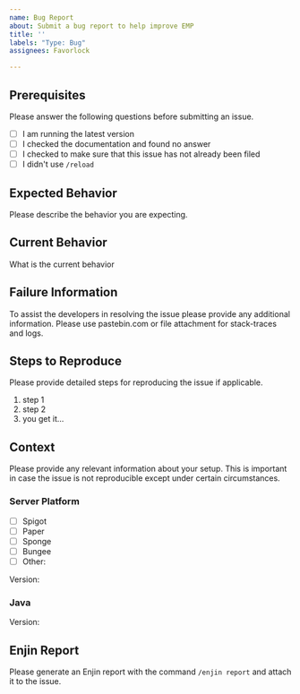```yaml
---
name: Bug Report
about: Submit a bug report to help improve EMP
title: ''
labels: "Type: Bug"
assignees: Favorlock

---
```


## Prerequisites

Please answer the following questions before submitting an issue.

<!-- checked box example: - [x] Option -->

- [ ] I am running the latest version
- [ ] I checked the documentation and found no answer
- [ ] I checked to make sure that this issue has not already been filed
- [ ] I didn't use ```/reload```

## Expected Behavior

Please describe the behavior you are expecting.

## Current Behavior

What is the current behavior

## Failure Information

To assist the developers in resolving the issue please provide any additional information.
Please use pastebin.com or file attachment for stack-traces and logs.

## Steps to Reproduce 

Please provide detailed steps for reproducing the issue if applicable.

1. step 1
2. step 2
3. you get it...

## Context

Please provide any relevant information about your setup.
This is important in case the issue is not reproducible except under certain circumstances.

### Server Platform

- [ ] Spigot
- [ ] Paper
- [ ] Sponge
- [ ] Bungee
- [ ] Other:

Version:

### Java

Version:

## Enjin Report

Please generate an Enjin report with the command ```/enjin report``` and attach it to the issue.
